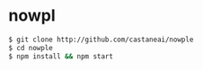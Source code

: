 nowpl
=========

```sh
$ git clone http://github.com/castaneai/nowple
$ cd nowple
$ npm install && npm start
```